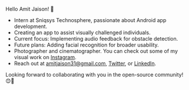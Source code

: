Hello Amit Jaison! 👋

- Intern at Sniqsys Technosphere, passionate about Android app development.
- Creating an app to assist visually challenged individuals.
- Current focus: Implementing audio feedback for obstacle detection.
- Future plans: Adding facial recognition for broader usability.
- Photographer and cinematographer. You can check out some of my visual work on [Instagram](https://www.instagram.com/amit_rihan_/).
- Reach out at amitjaison31@gmail.com, [Twitter](https://twitter.com/AmitJaison), or [LinkedIn](https://www.linkedin.com/in/amit-jaison-086535190/).

Looking forward to collaborating with you in the open-source community! 😊🌟
